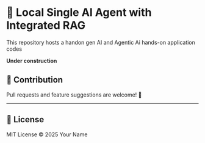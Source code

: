 # 🧠 Local Single AI Agent with Integrated RAG  

This repository hosts a handon gen AI and Agentic Ai hands-on application codes

**Under construction**


## 📢 Contribution

Pull requests and feature suggestions are welcome! 🙌  

---

## 📜 License  

MIT License © 2025 Your Name  
